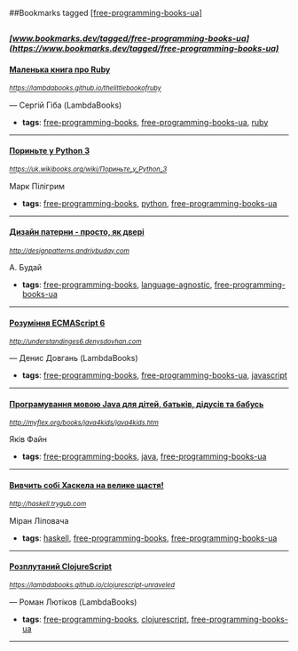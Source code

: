 ##Bookmarks tagged [[free-programming-books-ua]](https://www.bookmarks.dev?q=[free-programming-books-ua])

_<sup><sup>[www.bookmarks.dev/tagged/free-programming-books-ua](https://www.bookmarks.dev/tagged/free-programming-books-ua)</sup></sup>_
---
#### [Маленька книга про Ruby](https://lambdabooks.github.io/thelittlebookofruby)
_<sup>https://lambdabooks.github.io/thelittlebookofruby</sup>_

— Сергій Гіба (LambdaBooks)
* **tags**: [free-programming-books](../tagged/free-programming-books.md), [free-programming-books-ua](../tagged/free-programming-books-ua.md), [ruby](../tagged/ruby.md)
---
#### [Пориньте у Python 3](https://uk.wikibooks.org/wiki/Пориньте_у_Python_3)
_<sup>https://uk.wikibooks.org/wiki/Пориньте_у_Python_3</sup>_

Марк Пілігрим
* **tags**: [free-programming-books](../tagged/free-programming-books.md), [python](../tagged/python.md), [free-programming-books-ua](../tagged/free-programming-books-ua.md)
---
#### [Дизайн патерни - просто, як двері](http://designpatterns.andriybuday.com)
_<sup>http://designpatterns.andriybuday.com</sup>_

А. Будай
* **tags**: [free-programming-books](../tagged/free-programming-books.md), [language-agnostic](../tagged/language-agnostic.md), [free-programming-books-ua](../tagged/free-programming-books-ua.md)
---
#### [Розуміння ECMAScript 6](http://understandinges6.denysdovhan.com)
_<sup>http://understandinges6.denysdovhan.com</sup>_

— Денис Довгань (LambdaBooks)
* **tags**: [free-programming-books](../tagged/free-programming-books.md), [free-programming-books-ua](../tagged/free-programming-books-ua.md), [javascript](../tagged/javascript.md)
---
#### [Програмування мовою Java для дітей, батьків, дідусів та бабусь](http://myflex.org/books/java4kids/java4kids.htm)
_<sup>http://myflex.org/books/java4kids/java4kids.htm</sup>_

Яків Файн
* **tags**: [free-programming-books](../tagged/free-programming-books.md), [java](../tagged/java.md), [free-programming-books-ua](../tagged/free-programming-books-ua.md)
---
#### [Вивчить собі Хаскела на велике щастя!](http://haskell.trygub.com)
_<sup>http://haskell.trygub.com</sup>_

Міран Ліповача
* **tags**: [haskell](../tagged/haskell.md), [free-programming-books](../tagged/free-programming-books.md), [free-programming-books-ua](../tagged/free-programming-books-ua.md)
---
#### [Розплутаний ClojureScript](https://lambdabooks.github.io/clojurescript-unraveled)
_<sup>https://lambdabooks.github.io/clojurescript-unraveled</sup>_

— Роман Лютіков (LambdaBooks)
* **tags**: [free-programming-books](../tagged/free-programming-books.md), [clojurescript](../tagged/clojurescript.md), [free-programming-books-ua](../tagged/free-programming-books-ua.md)
---
